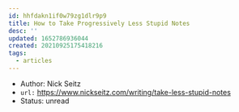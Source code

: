 ```yaml
---
id: hhfdakn1if0w79zg1dlr9p9
title: How to Take Progressively Less Stupid Notes
desc: ''
updated: 1652786936044
created: 20210925175418216
tags:
  - articles
---
```


- Author: Nick Seitz
- `url:` https://www.nickseitz.com/writing/take-less-stupid-notes
- Status: unread
